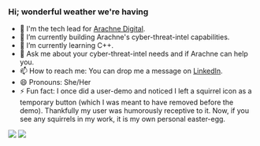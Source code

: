### Hi; wonderful weather we're having

- 👻 I'm the tech lead for [Arachne Digital](https://arachne.digital).
- 🔭 I’m currently building Arachne's cyber-threat-intel capabilities.
- 🌱 I’m currently learning C++.
- 💬 Ask me about your cyber-threat-intel needs and if Arachne can help you.
- 📫 How to reach me: You can drop me a message on [LinkedIn](https://www.linkedin.com/in/jenine-carron/).
- 😄 Pronouns: She/Her
- ⚡ Fun fact: I once did a user-demo and noticed I left a squirrel icon as a temporary button (which I was meant to have removed before the demo). Thankfully my user was humorously receptive to it. Now, if you see any squirrels in my work, it is my own personal easter-egg.

![](https://github-readme-stats-sigma-five.vercel.app/api?username=jecarr&show_icons=true&count_private=true)
![](https://github-readme-stats-sigma-five.vercel.app/api/top-langs/?username=jecarr&hide=html&layout=compact)

<!--
**jecarr/jecarr** is a ✨ _special_ ✨ repository because its `README.md` (this file) appears on your GitHub profile.

Here are some ideas to get you started:

- 🔭 I’m currently working on ...
- 🌱 I’m currently learning ...
- 👯 I’m looking to collaborate on ...
- 🤔 I’m looking for help with ...
- 💬 Ask me about ...
- 📫 How to reach me: ...
- 😄 Pronouns: ...
- ⚡ Fun fact: ...
-->
